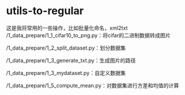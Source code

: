 # utils-to-regular
这是我将常用的一些操作，比如批量化命名，xml2txt
/1_data_prepare/1_1_cifar10_to_png.py：将cifar的二进制数据转成图片

/1_data_prepare/1_2_split_dataset.py：划分数据集

/1_data_prepare/1_3_generate_txt.py：生成图片的路径

/1_data_prepare/1_3_mydataset.py：自定义数据集

/1_data_prepare/1_5_compute_mean.py：对数据集进行方差和均值的计算
